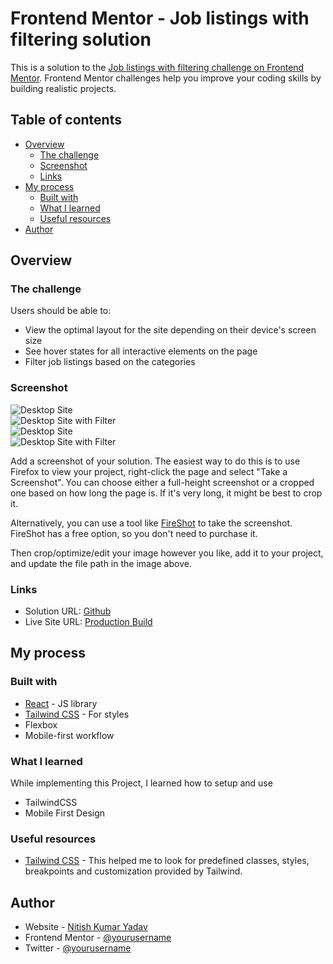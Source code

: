 # Frontend Mentor - Job listings with filtering solution

This is a solution to the [Job listings with filtering challenge on Frontend Mentor](https://www.frontendmentor.io/challenges/job-listings-with-filtering-ivstIPCt). Frontend Mentor challenges help you improve your coding skills by building realistic projects.

## Table of contents

- [Overview](#overview)
  - [The challenge](#the-challenge)
  - [Screenshot](#screenshot)
  - [Links](#links)
- [My process](#my-process)
  - [Built with](#built-with)
  - [What I learned](#what-i-learned)
  - [Useful resources](#useful-resources)
- [Author](#author)

## Overview

### The challenge

Users should be able to:

- View the optimal layout for the site depending on their device's screen size
- See hover states for all interactive elements on the page
- Filter job listings based on the categories

### Screenshot

![Desktop Site](./screenshots/desktop.png)
<br/>
![Desktop Site with Filter](./screenshots/desktop-filter.png)
<br/>
![Desktop Site](./screenshots/mobile-site.jpg)
<br/>
![Desktop Site with Filter](./screenshots/mobile-site-filter.jpg)
<br/>

Add a screenshot of your solution. The easiest way to do this is to use Firefox to view your project, right-click the page and select "Take a Screenshot". You can choose either a full-height screenshot or a cropped one based on how long the page is. If it's very long, it might be best to crop it.

Alternatively, you can use a tool like [FireShot](https://getfireshot.com/) to take the screenshot. FireShot has a free option, so you don't need to purchase it.

Then crop/optimize/edit your image however you like, add it to your project, and update the file path in the image above.

### Links

- Solution URL: [Github](https://github.com/nitishkyadav7115/job-listing)
- Live Site URL: [Production Build](https://job-listing-xi-jet.vercel.app/)

## My process

### Built with

- [React](https://reactjs.org/) - JS library
- [Tailwind CSS](https://tailwindcss.com/) - For styles
- Flexbox
- Mobile-first workflow

### What I learned

While implementing this Project, I learned how to setup and use

- TailwindCSS
- Mobile First Design

### Useful resources

- [Tailwind CSS](https://tailwindcss.com/) - This helped me to look for predefined classes, styles, breakpoints and customization provided by Tailwind.

## Author

- Website - [Nitish Kumar Yadav](https://www.nitishkyadav.me)
- Frontend Mentor - [@yourusername](https://www.frontendmentor.io/profile/yourusername)
- Twitter - [@yourusername](https://www.twitter.com/yourusername)
